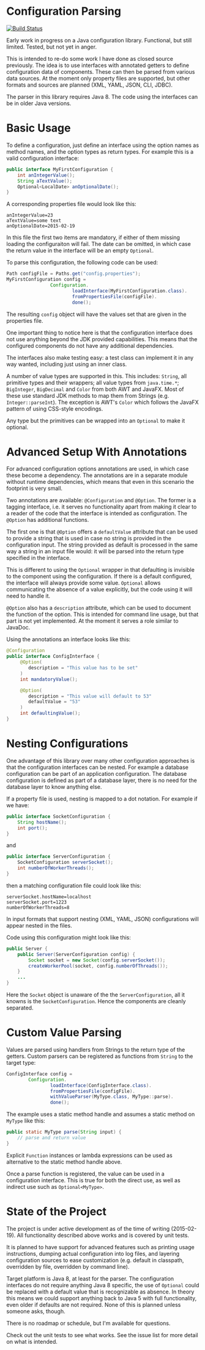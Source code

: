 # Configuration Parsing

[![Build Status](https://travis-ci.org/peterbecker/configuration.svg?branch=master)](https://travis-ci.org/peterbecker/configuration)

Early work in progress on a Java configuration library. Functional, but still limited. Tested, but not yet in anger.

This is intended to re-do some work I have done as closed source previously. The idea is to use interfaces with
annotated getters to define configuration data of components. These can then be parsed from various data sources.
At the moment only property files are supported, but other formats and sources are planned (XML, YAML, JSON, CLI, JDBC).

The parser in this library requires Java 8. The code using the interfaces can be in older Java versions.

# Basic Usage

To define a configuration, just define an interface using the option names as method names, and the option types as
return types. For example this is a valid configuration interface:

```java
public interface MyFirstConfiguration {
    int anIntegerValue();
    String aTextValue();
    Optional<LocalDate> anOptionalDate();
}
```

A corresponding properties file would look like this:

```
anIntegerValue=23
aTextValue=some text
anOptionalDate=2015-02-19
```

In this file the first two items are mandatory, if either of them missing loading the configuraiton will fail. The date
can be omitted, in which case the return value in the interface will be an empty `Optional`.

To parse this configuration, the following code can be used:

```java
Path configFile = Paths.get("config.properties");
MyFirstConfiguration config =
                Configuration.
                        loadInterface(MyFirstConfiguration.class).
                        fromPropertiesFile(configFile).
                        done();
```

The resulting `config` object will have the values set that are given in the properties file.

One important thing to notice here is that the configuration interface does not use anything beyond the JDK provided
capabilities. This means that the configured components do not have any additional dependencies.

The interfaces also make testing easy: a test class can implement it in any way wanted, including just using an
inner class.

A number of value types are supported in this. This includes: `String`, all primitive types and their wrappers; all value
types from `java.time.*`; `BigInteger`, `BigDecimal` and `Color` from both AWT and JavaFX. Most of these use standard
JDK methods to map them from Strings (e.g. `Integer::parseInt`). The exception is AWT's `Color` which follows the JavaFX
pattern of using CSS-style encodings.

Any type but the primitives can be wrapped into an `Optional` to make it optional.

# Advanced Setup With Annotations

For advanced
configuration options annotations are used, in which case these become a dependency. The annotations are in a separate
module without runtime dependencies, which means that even in this scenario the footprint is very small.

Two annotations are available: `@Configuration` and `@Option`. The former is a tagging interface, i.e. it serves no
functionality apart from making it clear to a reader of the code that the interface is intended as configuration. The
`@Option` has additional functions.

The first one is that `@Option` offers a `defaultValue` attribute that can be used to
provide a string that is used in case no string is provided in the configuration input. The string provided as default
is processed in the same way a string in an input file would: it will be parsed into the return type specified in the
interface.

This is different to using the
`Optional` wrapper in that defaulting is invisible to the component using the configuration. If there is a default
configured, the interface will always provide some value. `Optional` allows communicating the absence of a value
explicitly, but the code using it will need to handle it.

`@Option` also has a `description` attribute, which can be used to document the function of the option. This is intended
for command line usage, but that part is not yet implemented. At the moment it serves a role similar to JavaDoc.

Using the annotations an interface looks like this:

```java
@Configuration
public interface ConfigInterface {
     @Option(
        description = "This value has to be set"
     )
     int mandatoryValue();

     @Option(
        description = "This value will default to 53"
        defaultValue = "53"
     )
     int defaultingValue();
}
```

# Nesting Configurations

One advantage of this library over many other configuration approaches is that the configuration interfaces can be nested.
For example a database configuration can be part of an application configuration. The database configuration is defined
as part of a database layer, there is no need for the database layer to know anything else.

If a property file is used, nesting is mapped to a dot notation. For example if we have:

```java
public interface SocketConfiguration {
    String hostName();
    int port();
}
```

and

```java
public interface ServerConfiguration {
    SocketConfiguration serverSocket();
    int numberOfWorkerThreads();
}
```

then a matching configuration file could look like this:

```
serverSocket.hostName=localhost
serverSocket.port=1223
numberOfWorkerThreads=8
```

In input formats that support nesting (XML, YAML, JSON) configurations will appear nested in the files.

Code using this configuration might look like this:

```java
public Server {
    public Server(ServerConfiguration config) {
        Socket socket = new Socket(config.serverSocket());
        createWorkerPool(socket, config.numberOfThreads());
    }
    ...
}
```

Here the `Socket` object is unaware of the the `ServerConfiguration`, all it knowns is the `SocketConfiguration`. Hence
the components are cleanly separated.

# Custom Value Parsing

Values are parsed using handlers from Strings to the return type of the getters. Custom parsers can be registered as
functions from `String` to the target type:

```java
ConfigInterface config =
        Configuration.
                loadInterface(ConfigInterface.class).
                fromPropertiesFile(configFile).
                withValueParser(MyType.class, MyType::parse).
                done();
```

The example uses a static method handle and assumes a static method on `MyType` like this:

```java
public static MyType parse(String input) {
    // parse and return value
}
```

Explicit `Function` instances or lambda expressions can be used as alternative to the static method handle above.

Once a parse function is registered, the value can be used in a configuration interface. This is true for both the
direct use, as well as indirect use such as `Optional<MyType>`.

# State of the Project

The project is under active development as of the time of writing (2015-02-19). All functionality described above works
and is covered by unit tests.

It is planned to have support for advanced features such as printing usage instructions, dumping actual
configuration into log files, and layering configuration sources to ease customization (e.g. default in classpath,
overridden by file, overridden by command line).

Target platform is Java 8, at least for the parser. The configuration interfaces do not require anything Java 8 specific,
the use of `Optional` could be replaced with a default value that is recognizable as absence. In theory this means we
could support anything back to Java 5 with full functionality, even older if defaults are not required. None of this
is planned unless someone asks, though.

There is no roadmap or schedule, but I'm available for questions.

Check out the unit tests to see what works. See the issue list for more detail on what is intended.
